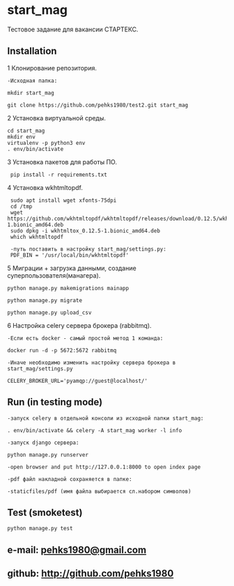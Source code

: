 # start_mag

Тестовое задание для вакансии СТАРТЕКС.

## Installation

1 Клонирование репозитория.

    -Исходная папка:
    
    mkdir start_mag 
    
    git clone https://github.com/pehks1980/test2.git start_mag

2 Установка виртуальной среды.

    cd start_mag
    mkdir env
    virtualenv -p python3 env
    . env/bin/activate

3 Установка пакетов для работы ПО.
    
     pip install -r requirements.txt

    
4 Установка wkhtmltopdf.

     sudo apt install wget xfonts-75dpi
     cd /tmp
     wget https://github.com/wkhtmltopdf/wkhtmltopdf/releases/download/0.12.5/wkhtmltox_0.12.5-1.bionic_amd64.deb
     sudo dpkg -i wkhtmltox_0.12.5-1.bionic_amd64.deb
     which wkhtmltopdf
     
     -путь поставить в настройку start_mag/settings.py:
     PDF_BIN = '/usr/local/bin/wkhtmltopdf'
     
    
5 Миграции + загрузка данными, создание суперпользователя(манагера).

    python manage.py makemigrations mainapp
    
    python manage.py migrate
   
    python manage.py upload_csv
    
    
6 Настройка celery сервера брокера (rabbitmq).

    -Если есть docker - самый простой метод 1 команда:
    
    docker run -d -p 5672:5672 rabbitmq
    
    -Иначе необходимо изменить настройку сервера брокера в start_mag/settings.py
    
    CELERY_BROKER_URL='pyamqp://guest@localhost/'


## Run (in testing mode)

    -запуск celery в отдельной консоли из исходной папки start_mag: 
    
    . env/bin/activate && celery -A start_mag worker -l info
    
    -запуск django сервера:
    
    python manage.py runserver

    -open browser and put http://127.0.0.1:8000 to open index page
    
    -pdf файл накладной сохраняется в папке:
    
    -staticfiles/pdf (имя файла выбирается сл.набором символов)


## Test (smoketest)
    
    python manage.py test 
    

## e-mail: pehks1980@gmail.com

## github: http://github.com/pehks1980
